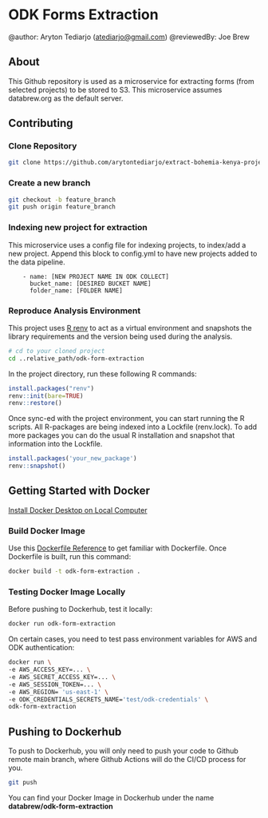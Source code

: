 # ODK Forms Extraction
@author: Aryton Tediarjo (atediarjo@gmail.com)
@reviewedBy: Joe Brew

## About
This Github repository is used as a microservice for extracting forms (from selected projects) to be stored to S3. This microservice assumes databrew.org as the default server. 

## Contributing

### Clone Repository
```zsh
git clone https://github.com/arytontediarjo/extract-bohemia-kenya-project.git
```

### Create a new branch
```zsh
git checkout -b feature_branch
git push origin feature_branch
```

### Indexing new project for extraction
This microservice uses a config file for indexing projects, to index/add a new project. Append this block to config.yml to have new projects added to the data pipeline.
```
    - name: [NEW PROJECT NAME IN ODK COLLECT]
      bucket_name: [DESIRED BUCKET NAME]
      folder_name: [FOLDER NAME]
```

### Reproduce Analysis Environment
This project uses [R renv](https://rstudio.github.io/renv/articles/renv.html) to act as a virtual environment and snapshots the library requirements and the version being used during the analysis. 

```zsh
# cd to your cloned project
cd ..relative_path/odk-form-extraction
```
In the project directory, run these following R commands:

```r
install.packages("renv")
renv::init(bare=TRUE)
renv::restore()
```

Once sync-ed with the project environment, you can start running the R scripts. All R-packages are being indexed into a Lockfile (renv.lock). To add more packages you can do the usual R installation and snapshot that information into the Lockfile.

```r
install.packages('your_new_package')
renv::snapshot()
```

## Getting Started with Docker
[Install Docker Desktop on Local Computer](https://docs.docker.com/desktop/)

### Build Docker Image
Use this [Dockerfile Reference](https://docs.docker.com/build/building/packaging/) to get familiar with Dockerfile. Once Dockerfile is built, run this command:

```zsh
docker build -t odk-form-extraction .
```

### Testing Docker Image Locally
Before pushing to Dockerhub, test it locally:

```zsh
docker run odk-form-extraction
```

On certain cases, you need to test pass environment variables for AWS and ODK authentication:

```zsh
docker run \
-e AWS_ACCESS_KEY=... \ 
-e AWS_SECRET_ACCESS_KEY=... \
-e AWS_SESSION_TOKEN=... \
-e AWS_REGION= 'us-east-1' \
-e ODK_CREDENTIALS_SECRETS_NAME='test/odk-credentials' \
odk-form-extraction
```

## Pushing to Dockerhub

To push to Dockerhub, you will only need to push your code to Github remote main branch, where Github Actions will do the CI/CD process for you.

```zsh
git push
```

You can find your Docker Image in Dockerhub under the name **databrew/odk-form-extraction**


